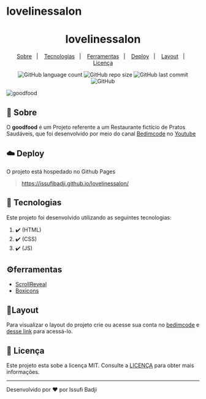 # lovelinessalon
<h1 align="center" color=" ">
   lovelinessalon
</h1>

<p align="center">
    <a href="#book-sobre">Sobre</a>&nbsp;&nbsp;&nbsp;|&nbsp;&nbsp;&nbsp;
    <a href="#rocket-tecnologias">Tecnologias</a>&nbsp;&nbsp;&nbsp;|&nbsp;&nbsp;&nbsp;
   <a href="#ferramentas">Ferramentas</a>&nbsp;&nbsp;&nbsp;|&nbsp;&nbsp;&nbsp;
    <a href="#cloud-deploy">Deploy</a>&nbsp;&nbsp;&nbsp;|&nbsp;&nbsp;&nbsp;
    <a href="#layout">Layout</a>&nbsp;&nbsp;&nbsp;|&nbsp;&nbsp;&nbsp;
    <a href="#memo-licença">Licença</a>
</p>

<p align="center">
   
   <img alt="GitHub language count" src="https://img.shields.io/github/languages/count/issufibadji/lovelinessalon?style=flat-square">

   <img alt="GitHub repo size" src="https://img.shields.io/github/repo-size/issufibadji/lovelinessalon?style=flat-square">

   <img alt="GitHub last commit" src="https://img.shields.io/github/last-commit/issufibadji/lovelinessalon?style=flat-square">

   <img alt="GitHub" src="https://img.shields.io/github/license/issufibadji/lovelinessalon?style=flat-square">
</p>

![goodfood](https://github.com/issufibadji/lovelinessalon/blob/master/img/preview.png)

## :book: Sobre
O **goodfood**
 é um Projeto referente a um Restaurante fictício de Pratos Saudáveis, que foi desenvolvido por meio do canal [Bedimcode](https://www.youtube.com/channel/UCgkDs77BoEhMIgRUB4MKrtQ) no [Youtube](https://www.youtube.com)

## :cloud: Deploy
O projeto está hospedado no Github Pages
>https://issufibadji.github.io/lovelinessalon/

## :rocket: Tecnologias
Este projeto foi desenvolvido utilizando as seguintes tecnologias:
<!-- ❌✔️ -->
1. ✔️ (HTML)
2. ✔️ (CSS)
3. ✔️ (JS)

## ⚙ferramentas
- [ScrollReveal](https://scrollrevealjs.org)
- [Boxicons](https://boxicons.com)

## 🔖Layout
Para visualizar o layout do projeto crie ou acesse sua conta no [bedimcode](bedimcode.com) e [desse link](https://www.buymeacoffee.com/bedimcode/e/11212) para acessá-lo.

## :memo: Licença
Este projeto esta sobe a licença MIT. Consulte a [LICENÇA](https://github.com/issufibadji/lovelinessalon/blob/master/LINCENSE) para obter mais informações.

---

Desenvolvido por :heart: por Issufi Badji


